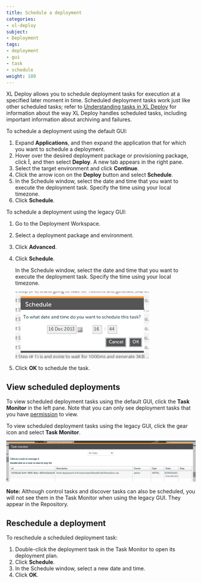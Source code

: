 ```yaml
---
title: Schedule a deployment
categories:
- xl-deploy
subject:
- Deployment
tags:
- deployment
- gui
- task
- schedule
weight: 189
---
```


XL Deploy allows you to schedule deployment tasks for execution at a specified later moment in time. Scheduled deployment tasks work just like other scheduled tasks; refer to [Understanding tasks in XL Deploy](https://docs.xebialabs.com/xl-deploy/concept/understanding-tasks-in-xl-deploy.html#scheduling-tasks) for information about the way XL Deploy handles scheduled tasks, including important information about archiving and failures.

To schedule a deployment using the default GUI:

1. Expand **Applications**, and then expand the application that for which you want to schedule a deployment.
1. Hover over the desired deployment package or provisioning package, click ![Explorer action menu](/images/menu_three_dots.png), and then select **Deploy**. A new tab appears in the right pane.
1. Select the target environment and click **Continue**.
1. Click the arrow icon on the **Deploy** button and select **Schedule**.
1. In the Schedule window, select the date and time that you want to execute the deployment task. Specify the time using your local timezone.
1. Click **Schedule**.

To schedule a deployment using the legacy GUI:

1. Go to the Deployment Workspace.
1. Select a deployment package and environment.
1. Click **Advanced**.
1. Click **Schedule**.

    In the Schedule window, select the date and time that you want to execute the deployment task. Specify the time using your local timezone.

    ![Schedule Window](images/schedule-window.png)

1. Click **OK** to schedule the task.

## View scheduled deployments

To view scheduled deployment tasks using the default GUI, click the **Task Monitor** in the left pane. Note that you can only see deployment tasks that you have [permission](/xl-deploy/concept/overview-of-security-in-xl-deploy.html#permissions) to view.

To view scheduled deployment tasks using the legacy GUI, click the gear icon and select **Task Monitor**.

![Schedule Task Monitor](images/schedule-task-monitor.png)

**Note:** Although control tasks and discover tasks can also be scheduled, you will not see them in the Task Monitor when using the legacy GUI. They appear in the Repository.

## Reschedule a deployment

To reschedule a scheduled deployment task:

1. Double-click the deployment task in the Task Monitor to open its deployment plan.
1. Click **Schedule**.
1. In the Schedule window, select a new date and time.
1. Click **OK**.
